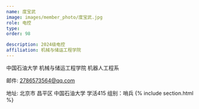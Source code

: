```yaml
---
name: 度宝武
image: images/member_photo/度宝武.jpg
role: 电控
type: 
order: 98

description: 2024级电控
affiliation: 机械与储运工程学院
---
```

中国石油大学 机械与储运工程学院 机器人工程系

邮件: 2786573564@qq.com

地址: 北京市 昌平区  中国石油大学 学活415
组别：哨兵
{% include section.html %}


